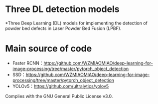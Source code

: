 # Three DL detection models
*Three Deep Learning (DL) models for implementing the detection of powder bed defects in Laser Powder Bed Fusion (LPBF).


# Main source of code
* Faster RCNN：https://github.com/WZMIAOMIAO/deep-learning-for-image-processing/tree/master/pytorch_object_detection
* SSD：https://github.com/WZMIAOMIAO/deep-learning-for-image-processing/tree/master/pytorch_object_detection
* YOLOv5：https://github.com/ultralytics/yolov5

Complies with the GNU General Public License v3.0.
